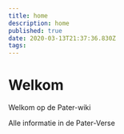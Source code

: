 ```yaml
---
title: home
description: home
published: true
date: 2020-03-13T21:37:36.830Z
tags: 
---
```


# Welkom
Welkom op de Pater-wiki

Alle informatie in de Pater-Verse